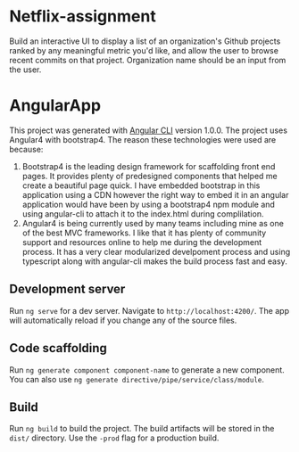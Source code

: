 # Netflix-assignment
Build an interactive UI to display a list of an organization's Github projects ranked by any meaningful metric you'd like, and allow the user to browse recent commits on that project. Organization name should be an input from the user.

# AngularApp

This project was generated with [Angular CLI](https://github.com/angular/angular-cli) version 1.0.0. The project uses Angular4 with bootstrap4. The reason these technologies were used are because:
  1. Bootstrap4 is the leading design framework for scaffolding front end pages. It provides plenty of predesigned components that helped me create a beautiful page quick. I have embedded bootstrap in this application using a CDN however the right way to embed it in an angular application would have been by using a bootstrap4 npm module and using angular-cli to attach it to the index.html during complilation.
  2. Angular4 is being currently used by many teams including mine as one of the best MVC frameworks. I like that it has plenty of community support and resources online to help me during the development process. It has a very clear modularized develpoment process and using typescript along with angular-cli makes the build process fast and easy. 

## Development server

Run `ng serve` for a dev server. Navigate to `http://localhost:4200/`. The app will automatically reload if you change any of the source files.

## Code scaffolding

Run `ng generate component component-name` to generate a new component. You can also use `ng generate directive/pipe/service/class/module`.

## Build

Run `ng build` to build the project. The build artifacts will be stored in the `dist/` directory. Use the `-prod` flag for a production build.

